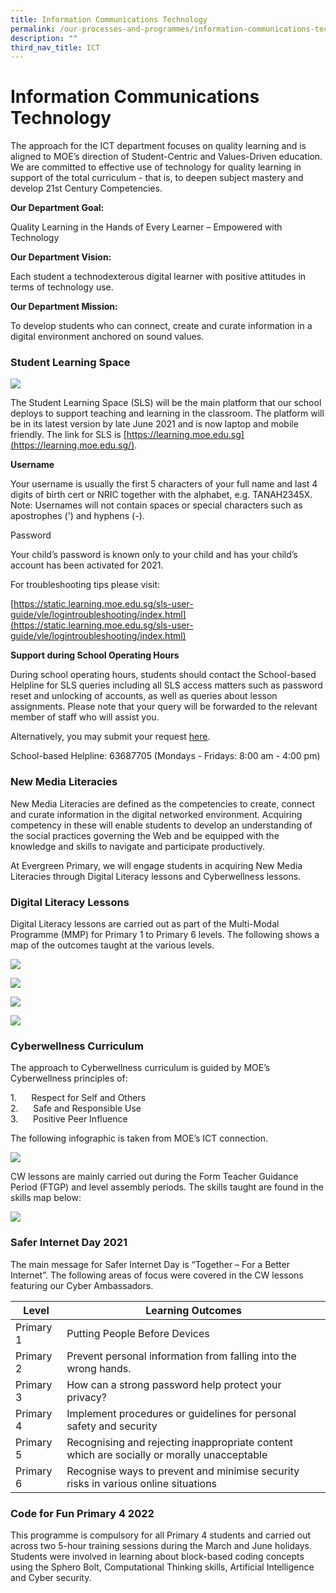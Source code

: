 ```yaml
---
title: Information Communications Technology
permalink: /our-processes-and-programmes/information-communications-technology
description: ""
third_nav_title: ICT
---
```

# **Information Communications Technology**

The approach for the ICT department focuses on quality learning and is aligned to MOE’s direction of Student-Centric and Values-Driven education. We are committed to effective use of technology for quality learning in support of the total curriculum - that is, to deepen subject mastery and develop 21st Century Competencies.

**Our Department Goal:** 

Quality Learning in the Hands of Every Learner – Empowered with Technology

**Our Department Vision:**                   

Each student a technodexterous digital learner with positive attitudes in terms of technology use.

**Our Department Mission:**    

To develop students who can connect, create and curate information in a digital environment anchored on sound values.

### Student Learning Space
![](/images/ICT1.jpg)

The Student Learning Space (SLS) will be the main platform that our school deploys to support teaching and learning in the classroom. The platform will be in its latest version by late June 2021 and is now laptop and mobile friendly. The link for SLS is [https://learning.moe.edu.sg](https://learning.moe.edu.sg/).  

**Username**

Your username is usually the first 5 characters of your full name and last 4 digits of birth cert or NRIC together with the alphabet, e.g. TANAH2345X. Note: Usernames will not contain spaces or special characters such as apostrophes (') and hyphens (-).

Password

Your child’s password is known only to your child and has your child’s account has been activated for 2021.

For troubleshooting tips please visit:  

[https://static.learning.moe.edu.sg/sls-user-guide/vle/logintroubleshooting/index.html](https://static.learning.moe.edu.sg/sls-user-guide/vle/logintroubleshooting/index.html)  

  
**Support during School Operating Hours**

During school operating hours, students should contact the School-based Helpline for SLS queries including all SLS access matters such as password reset and unlocking of accounts, as well as queries about lesson assignments. Please note that your query will be forwarded to the relevant member of staff who will assist you.   

Alternatively, you may submit your request [here](https://go.gov.sg/egpsslshelp).

School-based Helpline: 63687705 (Mondays - Fridays: 8:00 am - 4:00 pm)

### New Media Literacies

New Media Literacies are defined as the competencies to create, connect and curate information in the digital networked environment. Acquiring competency in these will enable students to develop an understanding of the social practices governing the Web and be equipped with the knowledge and skills to navigate and participate productively.

At Evergreen Primary, we will engage students in acquiring New Media Literacies through Digital Literacy lessons and Cyberwellness lessons.

### Digital Literacy Lessons

Digital Literacy lessons are carried out as part of the Multi-Modal Programme (MMP) for Primary 1 to Primary 6 levels. The following shows a map of the outcomes taught at the various levels.

![](/images/ICT2.jpg)

![](/images/ICT3.jpg)

![](/images/ICT4.jpg)

![](/images/ICT5.jpg)

### Cyberwellness Curriculum

The approach to Cyberwellness curriculum is guided by MOE’s Cyberwellness principles of:

1.      Respect for Self and Others   
2.      Safe and Responsible Use   
3.      Positive Peer Influence

The following infographic is taken from MOE’s ICT connection.

![](/images/ICT6.jpg)

CW lessons are mainly carried out during the Form Teacher Guidance Period (FTGP) and level assembly periods. The skills taught are found in the skills map below:

![](/images/ICT7.jpg)

### Safer Internet Day 2021

The main message for Safer Internet Day is “Together – For a Better Internet”. The following areas of focus were covered in the CW lessons featuring our Cyber Ambassadors.

| Level 	| Learning Outcomes 	|
|---	|---	|
| Primary 1 	| Putting People Before Devices 	|
| Primary 2 	| Prevent personal information from falling into the wrong hands. 	|
| Primary 3 	| How can a strong password help protect your privacy? 	|
| Primary 4 	| Implement procedures or guidelines for personal safety and security 	|
| Primary 5 	| Recognising and rejecting inappropriate content which are socially or morally unacceptable 	|
| Primary 6 	| Recognise ways to prevent and minimise security risks in various online situations 	|

### Code for Fun Primary 4 2022

This programme is compulsory for all Primary 4 students and carried out across two 5-hour training sessions during the March and June holidays. Students were involved in learning about block-based coding concepts using the Sphero Bolt, Computational Thinking skills, Artificial Intelligence and Cyber security.